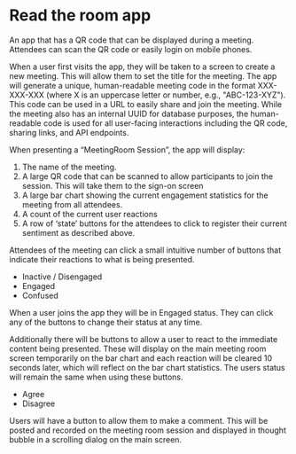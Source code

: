 # Read the room app 

An app that has a QR code that can be displayed during a meeting. Attendees can scan the QR code or easily login on mobile phones. 

When a user first visits the app, they will be taken to a screen to create a new meeting. This will allow them to set the title for the meeting. The app will generate a unique, human-readable meeting code in the format XXX-XXX-XXX (where X is an uppercase letter or number, e.g., "ABC-123-XYZ"). This code can be used in a URL to easily share and join the meeting. While the meeting also has an internal UUID for database purposes, the human-readable code is used for all user-facing interactions including the QR code, sharing links, and API endpoints.

When presenting a “MeetingRoom Session”, the app will display: 

1. The name of the meeting. 
2. A large QR code that can be scanned to allow participants to join the session. This will take them to the sign-on screen
3. A large bar chart showing the current engagement statistics for the meeting from all attendees. 
4. A count of the current user reactions
5. A row of ‘state’ buttons for the attendees to click to register their current sentiment as described above. 

Attendees of the meeting can click a small intuitive number of buttons that indicate their reactions to what is being presented. 

* Inactive / Disengaged
* Engaged
* Confused

When a user joins the app they will be in Engaged status. They can click any of the buttons to change their status at any time. 

Additionally there will be buttons to allow a user to react to the immediate content being presented. These will display on the main meeting room screen temporarily on the bar chart and each reaction will be cleared 10 seconds later, which will reflect on the bar chart statistics. The users status will remain the same when using these buttons. 

* Agree
* Disagree

Users will have a button to allow them to make a comment. This will be posted and recorded on the meeting room session and displayed in thought bubble in a scrolling dialog on the main screen. 
